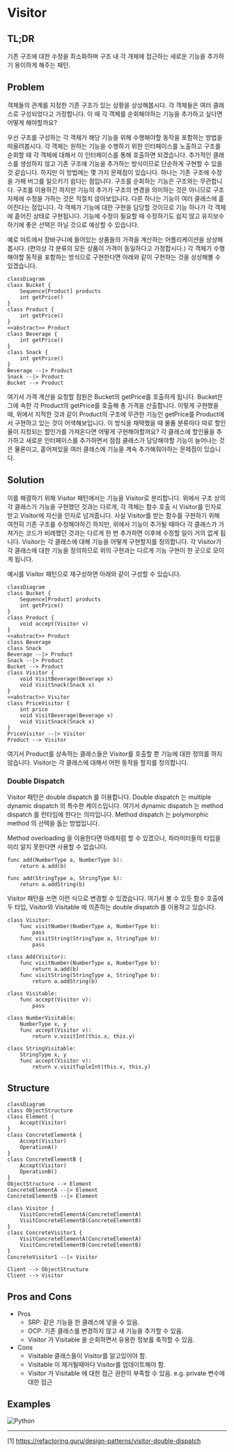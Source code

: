# Visitor

## TL;DR

기존 구조에 대한 수정을 최소화하며 구조 내 각 개체에 접근하는 새로운 기능을 추가하기 용이하게 해주는 패턴.

## Problem

객체들의 관계를 지정한 기존 구조가 있는 상황을 상상해봅시다.
각 객체들은 여러 클래스로 구성되었다고 가정합니다.
이 때 각 객체를 순회해야하는 기능을 추가하고 싶다면 어떻게 해야할까요?

우선 구조를 구성하는 각 객체가 해당 기능을 위해 수행해야할 동작을 포함하는 방법을 떠올려봅시다.
각 객체는 원하는 기능을 수행하기 위한 인터페이스를 노출하고 구조를 순회할 때 각 객체에 대해서 이 인터페이스를 통해 호출하면 되겠습니다.
추가적인 클래스를 생성하지 않고 기존 구조에 기능을 추가하는 방식이므로 단순하게 구현할 수 있을것 같습니다.
하지만 이 방법에는 몇 가지 문제점이 있습니다.
하나는 기존 구조에 수정을 가해 버그를 일으키기 쉽다는 점입니다.
구조를 순회하는 기능은 구조와는 무관합니다.
구조를 이용하긴 하지만 기능의 추가가 구조의 변경을 의미하는 것은 아니므로 구조 자체에 수정을 가하는 것은 적절치 않아보입니다.
다른 하나는 기능이 여러 클래스에 흩어진다는 점입니다.
각 객체가 기능에 대한 구현을 담당할 것이므로 기능 하나가 각 객체에 흩어진 상태로 구현됩니다.
기능에 수정이 필요할 때 수정하기도 쉽지 않고 유지보수하기에 좋은 선택은 아닐 것으로 예상할 수 있습니다.

예로 마트에서 장바구니에 들어있는 상품들의 가격을 계산하는 어플리케이션을 상상해봅시다.
(편의상 각 분류의 모든 상품이 가격이 동일하다고 가정합시다.)
각 객체가 수행해야할 동작을 포함하는 방식으로 구현한다면 아래와 같이 구현하는 것을 상상해볼 수 있겠습니다.

```mermiad
classDiagram
class Bucket {
    Sequence[Product] products
    int getPrice()
}
class Product {
    int getPrice()
}
<<abstract>> Product
class Beverage {
    int getPrice()
}
class Snack {
    int getPrice()
}
Beverage --|> Product
Snack --|> Product
Bucket --> Product
```

여기서 가격 계산을 요청할 점원은 Bucket의 getPrice를 호출하게 됩니다.
Bucket은 그에 속한 각 Product의 getPrice를 호출해 총 가격을 산출합니다.
이렇게 구현했을 때, 위에서 지적한 것과 같이 Product의 구조에 무관한 기능인 getPrice를 Product에서 구현하고 있는 것이 어색해보입니다.
이 방식을 채택했을 때 물품 분류마다 따로 할인율이 지정되는 할인가를 가져온다면 어떻게 구현해야할까요?
각 클래스에 할인율을 추가하고 새로운 인터페이스를 추가하면서 점점 클래스가 담당해야할 기능이 늘어나는 것은 물론이고, 흩어져있을 여러 클래스에 기능을 계속 추가해줘야하는 문제점이 있습니다.  

## Solution

이를 해결하기 위해 Visitor 패턴에서는 기능을 Visitor로 분리합니다.
위에서 구조 상의 각 클래스가 기능을 구현했던 것과는 다르게, 각 객체는 함수 호출 시 Visitor를 인자로 받고 Visitor에 자신을 인자로 넘겨줍니다.
사실 Visitor를 받는 함수를 구현하기 위해 여전히 기존 구조를 수정해야하긴 하지만, 위에서 기능이 추가될 때마다 각 클래스가 가져가는 코드가 비례했던 것과는 다르게 한 번 추가하면 이후에 수정할 일이 거의 없게 됩니다.
Visitor는 각 클래스에 대해 기능을 어떻게 구현할지를 정의합니다.
각 Visitor가 각 클래스에 대한 기능을 정의하므로 위의 구현과는 다르게 기능 구현이 한 곳으로 모이게 됩니다.

예시를 Visitor 패턴으로 재구성하면 아래와 같이 구성할 수 있습니다.

```mermaid
classDiagram
class Bucket {
    Sequence[Product] products
    int getPrice()
}
class Product {
    void accept(Visitor v)
}
<<abstract>> Product
class Beverage
class Snack
Beverage --|> Product
Snack --|> Product
Bucket --> Product
class Visitor {
    void VisitBeverage(Beverage x)
    void VisitSnack(Snack x)
}
<<abstract>> Visitor
class PriceVisitor {
    int price
    void VisitBeverage(Beverage x)
    void VisitSnack(Snack x)
}
PriceVisitor --|> Visitor
Product --> Visitor
```

여기서 Product를 상속하는 클래스들은 Visitor를 호출할 뿐 기능에 대한 정의를 하지 않습니다.
Visitor는 각 클래스에 대해서 어떤 동작을 할지를 정의합니다.

### Double Dispatch

Visitor 패턴은 double dispatch 를 이용합니다.
Double dispatch 는 multiple dynamic dispatch 의 특수한 케이스입니다.
여기서 dynamic dispatch 는 method dispatch 를 런타임에 한다는 의미입니다.
Method dispatch 는 polymorphic method 의 선택을 돕는 방법입니다.

Method overloading 을 이용한다면 아래처럼 할 수 있겠으나, 파라미터들의 타입을 미리 알지 못한다면 사용할 수 없습니다.

```
func add(NumberType a, NumberType b):
    return a.add(b)

func add(StringType a, StringType b):
    return a.addString(b)
```

Visitor 패턴을 쓰면 이런 식으로 변경할 수 있겠습니다.
여기서 볼 수 있듯 함수 호출에 두 타입, Visitor와 Visitable 에 의존하는 double dispatch 를 이용하고 있습니다.

```
class Visitor:
    func visitNumber(NumberType a, NumberType b):
        pass
    func visitString(StringType a, StringType b):
        pass

class Add(Visitor):
    func visitNumber(NumberType a, NumberType b):
        return a.add(b)
    func visitString(StringType a, StringType b):
        return a.addString(b)

class Visitable:
    func accept(Visitor v):
        pass

class NumberVisitable:
    NumberType x, y
    func accept(Visitor v):
        return v.visitInt(this.x, this.y)

class StringVisitable:
    StringType x, y
    func accept(Visitor v):
        return v.visitTupleInt(this.x, this.y)
```


## Structure

```mermaid
classDiagram
class ObjectStructure
class Element {
    Accept(Visitor)
}
class ConcreteElementA {
    Accept(Visitor)
    OperationA()
}
class ConcreteElementB {
    Accept(Visitor)
    OperationB()
}
ObjectStructure --> Element
ConcreteElementA --|> Element
ConcreteElementB --|> Element

class Visitor {
    VisitConcreteElementA(ConcreteElementA)
    VisitConcreteElementB(ConcreteElementB)
}
class ConcreteVisitor1 {
    VisitConcreteElementA(ConcreteElementA)
    VisitConcreteElementB(ConcreteElementB)
}
ConcreteVisitor1 --|> Visitor

Client --> ObjectStructure
Client --> Visitor
```


## Pros and Cons

- Pros
    - SRP: 같은 기능을 한 클래스에 넣을 수 있음.
    - OCP: 기존 클래스를 변경하지 않고 새 기능을 추가할 수 있음.
    - Visitor 가 Visitable 을 순회하면서 유용한 정보를 축적할 수 있음.
- Cons
    - Visitable 클래스들이 Visitor를 알고있어야 함.
    - Visitable 이 제거될때마다 Visitor를 업데이트해야 함.
    - Visitor 가 Visitable 에 대한 접근 권한이 부족할 수 있음. e.g. private 변수에 대한 접근

## Examples

![Python](https://img.shields.io/badge/python-3670A0?style=for-the-badge&logo=python&logoColor=ffdd54)

---
[1] https://refactoring.guru/design-patterns/visitor-double-dispatch
